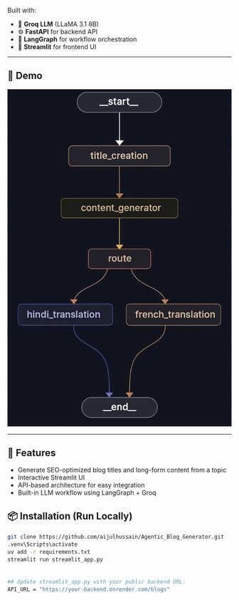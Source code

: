 Built with:
- 🧠 **Groq LLM** (LLaMA 3.1 8B)
- ⚙️ **FastAPI** for backend API
- 🔗 **LangGraph** for workflow orchestration
- 🎨 **Streamlit** for frontend UI

---

## 📸 Demo

![Streamlit App Screenshot](./blog_generation(diff_lang).png)

---

## 🚀 Features

- Generate SEO-optimized blog titles and long-form content from a topic
- Interactive Streamlit UI
- API-based architecture for easy integration
- Built-in LLM workflow using LangGraph + Groq



## 📦 Installation (Run Locally)

```bash
git clone https://github.com/aijulhussain/Agentic_Blog_Generator.git
.venv\Scripts\activate
uv add -r requirements.txt
streamlit run streamlit_app.py


## Update streamlit_app.py with your public backend URL:
API_URL = "https://your-backend.onrender.com/blogs"
